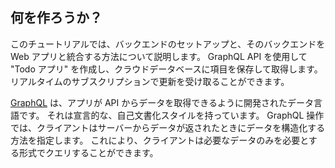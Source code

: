 ## 何を作ろうか？

このチュートリアルでは、バックエンドのセットアップと、そのバックエンドを Web アプリと統合する方法について説明します。 GraphQL API を使用して "Todo アプリ" を作成し、クラウドデータベースに項目を保存して取得します。 リアルタイムのサブスクリプションで更新を受け取ることができます。

[GraphQL](http://graphql.org) は、アプリが API からデータを取得できるように開発されたデータ言語です。 それは宣言的な、自己文書化スタイルを持っています。 GraphQL 操作では、クライアントはサーバーからデータが返されたときにデータを構造化する方法を指定します。 これにより、クライアントは必要なデータのみを必要とする形式でクエリすることができます。
